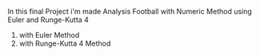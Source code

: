 In this final Project i'm made Analysis Football with Numeric Method using Euler and Runge-Kutta 4
1. with Euler Method
2. with Runge-Kutta 4 Method
